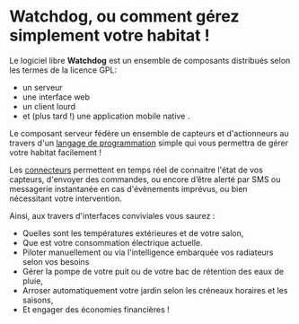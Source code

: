# Watchdog, ou comment gérez simplement votre habitat !

Le logiciel libre **Watchdog** est un ensemble de composants distribués selon les termes de la licence GPL:

* un serveur
* une interface web
* un client lourd
* et (plus tard !) une application mobile native .

Le composant serveur fédère un ensemble de capteurs et d'actionneurs au travers d'un [langage de programmation](dls.md) simple qui vous permettra de gérer votre habitat facilement !

Les [connecteurs](connecteurs.md) permettent en temps réel de connaitre l'état de vos capteurs, d'envoyer des commandes, ou encore d’être alerté par SMS ou messagerie instantanée en cas d'évènements imprévus, ou bien nécessitant votre intervention.

Ainsi, aux travers d'interfaces conviviales vous saurez :

* Quelles sont les températures extérieures et de votre salon,
* Que est votre consommation électrique actuelle.
* Piloter manuellement ou via l'intelligence embarquée vos radiateurs selon vos besoins
* Gérer la pompe de votre puit ou de votre bac de rétention des eaux de pluie,
* Arroser automatiquement votre jardin selon les créneaux horaires et les saisons,
* Et engager des économies financières !
